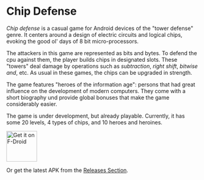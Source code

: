 # Chip Defense

*Chip defense* is a casual game for Android devices of the "tower defense" genre. It centers around a design of electric circuits and logical chips,
evoking the good ol' days of 8 bit micro-processors.

The attackers in this game are represented as bits and bytes. To defend the cpu against them, the player builds chips in designated slots. 
These "towers" deal damage by operations such as _subtraction_, _right shift_, _bitwise and_, etc. As usual in these games, the chips can be upgraded in strength.

The game features "heroes of the information age": persons that had great influence
on the development of modern computers. They come with a short biography und provide global bonuses that make the game considerably easier.  

The game is under development, but already playable. Currently, it has some 20 levels, 4 types of chips, and 10 heroes and heroines.

[<img src="https://fdroid.gitlab.io/artwork/badge/get-it-on.png"
     alt="Get it on F-Droid"
     height="80">](https://f-droid.org/packages/de.chadenas.cpudefense/)

Or get the latest APK from the [Releases Section](https://github.com/ochadenas/cpudefense/releases/latest).
